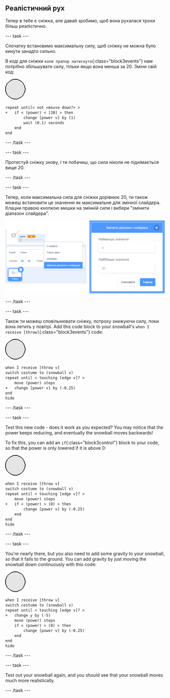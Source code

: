 ## Реалістичний рух

Тепер в тебе є сніжка, але давай зробимо, щоб вона рухалася трохи більш реалістично.

--- task ---

Спочатку встановимо максимальну силу, щоб сніжку не можна було кинути занадто сильно.

В коді для сніжки `коли прапор натиснуто`{:class="block3events"} нам потрібно збільшувати силу, тільки якщо вона менша за 20. Зміни свій код:

![snowball sprite](images/snowball-sprite.png)

```blocks3
repeat until< not <mouse down?> >
+   if < (power) < [20] > then
        change [power v] by (1)
        wait (0.1) seconds
    end
end
```

--- /task ---

--- task ---

Протестуй сніжку знову, і ти побачиш, що сила ніколи не піднімається вище 20.

--- /task ---

--- task ---

Тепер, коли максимальна сила для сніжки дорівнює 20, ти також можеш встановити це значення як максимальне для змінної слайдера. Клацни правою кнопкою мишки на змінній сили і вибери "змінити діапазон слайдера".

![min max of slider range](images/snow-minmax.png)


--- /task ---

--- task ---

Також ти можеш сповільнювати сніжку, потроху знижуючи силу, поки вона летить у повітрі. Add this code block to your snowball's `when I receive [throw]`{:class="block3events"} code:

![snowball sprite](images/snowball-sprite.png)

```blocks3
when I receive [throw v]
switch costume to (snowball v)
repeat until < touching [edge v]? >
    move (power) steps
+   change [power v] by (-0.25)
end
hide
```

--- /task ---


--- task ---

Test this new code - does it work as you expected? You may notice that the power keeps reducing, and eventually the snowball moves backwards!

To fix this, you can add an `if`{:class="block3control"} block to your code, so that the power is only lowered if it is above 0:

![snowball sprite](images/snowball-sprite.png)

```blocks3
when I receive [throw v]
switch costume to (snowball v)
repeat until < touching [edge v]? >
    move (power) steps
+   if < (power) > (0) > then
        change [power v] by (-0.25)
    end
end
hide
```

--- /task ---

--- task ---

You're nearly there, but you also need to add some gravity to your snowball, so that it falls to the ground. You can add gravity by just moving the snowball down continuously with this code:

![snowball sprite](images/snowball-sprite.png)

```blocks3
when I receive [throw v]
switch costume to (snowball v)
repeat until < touching [edge v]? >
+   change y by (-5)
    move (power) steps
    if < (power) > (0) > then
        change [power v] by (-0.25)
    end
end
hide
```

--- /task ---

--- task ---

Test out your snowball again, and you should see that your snowball moves much more realistically.

--- /task ---

